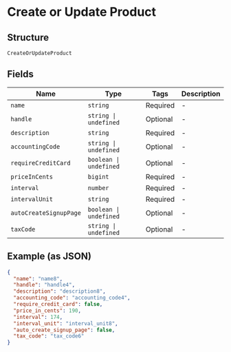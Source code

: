
# Create or Update Product

## Structure

`CreateOrUpdateProduct`

## Fields

| Name | Type | Tags | Description |
|  --- | --- | --- | --- |
| `name` | `string` | Required | - |
| `handle` | `string \| undefined` | Optional | - |
| `description` | `string` | Required | - |
| `accountingCode` | `string \| undefined` | Optional | - |
| `requireCreditCard` | `boolean \| undefined` | Optional | - |
| `priceInCents` | `bigint` | Required | - |
| `interval` | `number` | Required | - |
| `intervalUnit` | `string` | Required | - |
| `autoCreateSignupPage` | `boolean \| undefined` | Optional | - |
| `taxCode` | `string \| undefined` | Optional | - |

## Example (as JSON)

```json
{
  "name": "name8",
  "handle": "handle4",
  "description": "description8",
  "accounting_code": "accounting_code4",
  "require_credit_card": false,
  "price_in_cents": 190,
  "interval": 174,
  "interval_unit": "interval_unit8",
  "auto_create_signup_page": false,
  "tax_code": "tax_code6"
}
```

